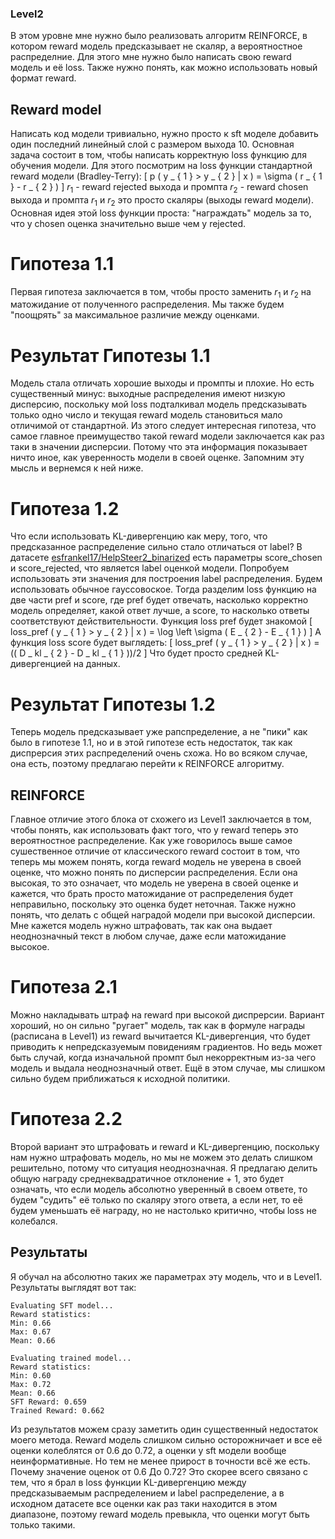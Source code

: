 ### Level2
В этом уровне мне нужно было реализовать алгоритм REINFORCE, в котором reward модель предсказывает не скаляр, а вероятностное распределние. Для этого мне нужно было написать свою reward модель и её loss. Также нужно понять, как можно использовать новый формат reward.
## Reward model
Написать код модели тривиально, нужно просто к sft моделе добавить один последний линейный слой с размером выхода 10. 
Основная задача состоит в том, чтобы написать корректную loss функцию для обучения модели. Для этого посмотрим на loss функции стандартной reward модели (Bradley-Terry):
\[
p ( y _ { 1 } > y _ { 2 } | x ) = \sigma ( r _ { 1 } - r _ { 2 } )
\]
$r _ { 1 }$ - reward rejected выхода и промпта
$r _ { 2 }$ - reward chosen выхода и промпта
$r _ { 1 }$ и $r _ { 2 }$ это просто скаляры (выходы reward модели). 
Основная идея этой loss функции проста: "награждать" модель за то, что у chosen оценка значительно выше чем у rejected.
# Гипотеза 1.1
Первая гипотеза заключается в том, чтобы просто заменить $r _ { 1 }$ и $r _ { 2 }$ на матожидание от полученного распределения. Мы также будем "поощрять" за максимальное различие между оценками.
# Результат Гипотезы 1.1
Модель стала отличать хорошие выходы и промпты и плохие. Но есть существенный минус: выходные распределения имеют низкую дисперсию, поскольку мой loss подталкивал модель предсказывать только одно число и текущая reward модель становиться мало отличимой от стандартной.
Из этого следует интересная гипотеза, что самое главное преимущество такой reward модели заключается как раз таки в значении дисперсии. Потому что эта информация показывает ничто иное, как уверенность модели в своей оценке. Запомним эту мысль и вернемся к ней ниже.
# Гипотеза 1.2
Что если использовать KL-дивергенцию как меру, того, что предсказанное распределение сильно стало отличаться от label?
В датасете [esfrankel17/HelpSteer2_binarized](https://huggingface.co/datasets/esfrankel17/HelpSteer2_binarized) есть параметры score_chosen и score_rejected, что является label оценкой модели. Попробуем использовать эти значения для построения label распределения. Будем использовать обычное гауссовоское.
Тогда разделим loss функцию на две части pref и score, где pref будет отвечать, насколько корректно модель определяет, какой ответ лучше, а score, то насколько ответы соответствуют действительности.
Функция loss pref будет знакомой
\[
loss_pref ( y _ { 1 } > y _ { 2 } | x ) = \log \left \sigma ( E _ { 2 } - E _ { 1 } )
\]
А функция loss score будет выглядеть:
\[
loss_pref ( y _ { 1 } > y _ { 2 } | x ) = (( D _ kl _ { 2 } - D _ kl _ { 1 } ))/2
\]
Что будет просто средней KL-дивергенцией на данных.
# Результат Гипотезы 1.2
Теперь модель предсказывает уже рапспределение, а не "пики" как было в гипотезе 1.1, но и в этой гипотезе есть недостаток, так как диспрерсия этих распределений очень схожа. Но во всяком случае, она есть, поэтому предлагаю перейти к REINFORCE алгоритму.
## REINFORCE
Главное отличие этого блока от схожего из Level1 заключается в том, чтобы понять, как использовать факт того, что у reward теперь это вероятностное распределение. 
Как уже говорилось выше самое сушественное отличие от классического reward состоит в том, что теперь мы можем понять, когда reward модель не уверена в своей оценке, что можно понять по дисперсии распределения. Если она высокая, то это означает, что модель не уверена в своей оценке и кажется, что брать просто матожидание от распределения будет неправильно, поскольку это оценка будет неточная. 
Также нужно понять, что делать с общей наградой модели при высокой дисперсии. Мне кажется модель нужно штрафовать, так как она выдает неоднозначный текст в любом случае, даже если матожидание высокое. 
# Гипотеза 2.1
Можно накладывать штраф на reward при высокой диспрерсии.
Вариант хороший, но он сильно "ругает" модель, так как в формуле награды (расписана в Level1) из reward вычитается KL-дивергенция, что будет приводить к непредсказуемым повидениям градиентов. Но ведь может быть случай, когда изначальной промпт был некорректным из-за чего модель и выдала неоднозначный ответ. Ещё в этом случае, мы слишком сильно будем приближаться к исходной политики.
# Гипотеза 2.2 
Второй вариант это штрафовать и reward и KL-дивергенцию, поскольку нам нужно штрафовать модель, но мы не можем это делать слишком решительно, потому что ситуация неоднозначная. Я предлагаю делить общую награду среднеквадратичное отклонение + 1, это будет означать, что если модель абсолютно уверенный в своем ответе, то будем "судить" её только по скаляру этого ответа, а если нет, то её будем уменьшать её награду, но не настолько критично, чтобы loss не колебался.
## Результаты
Я обучал на абсолютно таких же параметрах эту модель, что и в Level1.
Результаты выглядят вот так:
```
Evaluating SFT model...
Reward statistics:
Min: 0.66
Max: 0.67
Mean: 0.66

Evaluating trained model...
Reward statistics:
Min: 0.60
Max: 0.72
Mean: 0.66
SFT Reward: 0.659
Trained Reward: 0.662
```
Из результатов можем сразу заметить один существенный недостаток моего метода. Reward модель слишком сильно осторожничает и все её оценки колеблятся от 0.6 до 0.72, а оценки у sft модели вообще неинформативные. Но тем не менее прирост в точности всё же есть.
Почему значение оценок от 0.6 До 0.72? Это скорее всего связано с тем, что я брал в loss функции KL-дивергенцию между предсказываемым распределением и label распределение, а в исходном датасете все оценки как раз таки находится в этом диапазоне, поэтому reward модель превыкла, что оценки могут быть только такими.